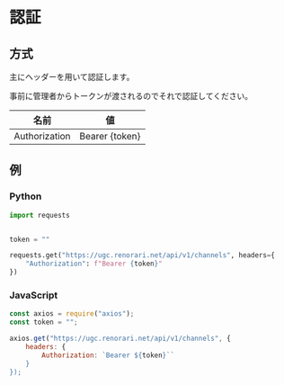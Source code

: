 # 認証

## 方式

主にヘッダーを用いて認証します。

事前に管理者からトークンが渡されるのでそれで認証してください。

| 名前 | 値 |
| ---- | ---- |
| Authorization | Bearer {token} |

## 例

### Python
```python
import requests


token = ""

requests.get("https://ugc.renorari.net/api/v1/channels", headers={
    "Authorization": f"Bearer {token}"
})
```

### JavaScript

```js
const axios = require("axios");
const token = "";

axios.get("https://ugc.renorari.net/api/v1/channels", {
    headers: {
        Authorization: `Bearer ${token}``
    }
});
